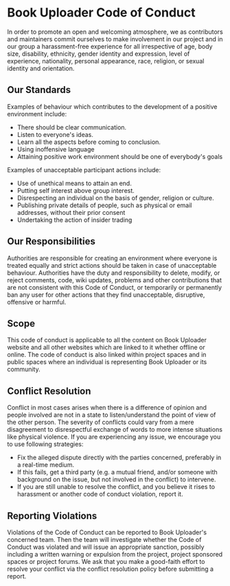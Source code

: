 # Book Uploader Code of Conduct
In order to promote an open and welcoming atmosphere, we as contributors and maintainers commit ourselves to make involvement in our project and in our group a harassment-free experience for all irrespective of age, body size, disability, ethnicity, gender identity and expression, level of experience, nationality, personal appearance, race, religion, or sexual identity and orientation.

## Our Standards
Examples of behaviour which contributes to the development of a positive environment include:
* There should be clear communication.
* Listen to everyone's ideas.
* Learn all the aspects before coming to conclusion.
* Using inoffensive language
* Attaining positive work environment should be one of everybody's goals

Examples of unacceptable participant actions include:
* Use of unethical means to attain an end.
* Putting self interest above group interest.
* Disrespecting an individual on the basis of gender, religion or culture.
* Publishing private details of people, such as physical or email addresses, without their prior consent
* Undertaking the action of insider trading

## Our Responsibilities
Authorities are responsible for creating an environment where everyone is treated equally and strict actions should be taken in case of unacceptable behaviour.
Authorities have the duty and responsibility to delete, modify, or reject comments, code, wiki updates, problems and other contributions that are not consistent with this Code of Conduct, or temporarily or permanently ban any user for other actions that they find unacceptable, disruptive, offensive or harmful.

## Scope
This code of conduct is applicable to all the content on Book Uploader website and all other websites which are linked to it whether offline or online.
The code of conduct is also linked within project spaces and in public spaces where an individual is representing Book Uploader or its community.

## Conflict Resolution
Conflict in most cases arises when there is a difference of opinion and people involved are not in a state to listen/understand the point of view of the other person. The severity of conflicts could vary from a mere disagreement to disrespectful exchange of words to more intense situations like physical violence. If you are experiencing any issue, we encourage you to use following strategies:
* Fix the alleged dispute directly with the parties concerned, preferably in a real-time medium.
* If this fails, get a third party (e.g. a mutual friend, and/or someone with background on the issue, but not involved in the conflict) to intervene.
* If you are still unable to resolve the conflict, and you believe it rises to harassment or another code of conduct violation, report it.


## Reporting Violations
Violations of the Code of Conduct can be reported to Book Uploader's concerned team. Then the team will investigate whether the Code of Conduct was violated and will issue an appropriate sanction, possibly including a written warning or expulsion from the project, project sponsored spaces or project forums. We ask that you make a good-faith effort to resolve your conflict via the conflict resolution policy before submitting a report.
